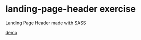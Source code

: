 # landing-page-header exercise
Landing Page Header made with SASS 


[demo](https://rs-coding.github.io/landing-page-header/)
